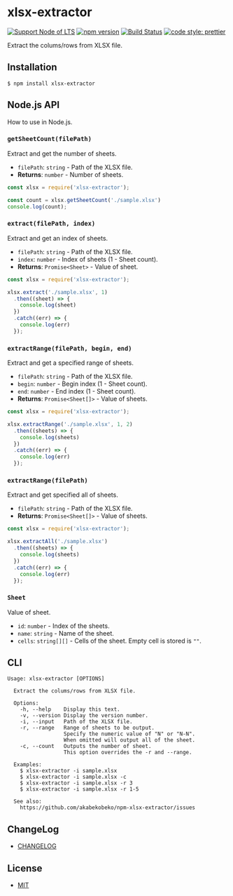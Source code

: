 # xlsx-extractor

[![Support Node of LTS](https://img.shields.io/badge/node-LTS-brightgreen.svg)](https://nodejs.org/)
[![npm version](https://badge.fury.io/js/xlsx-extractor.svg)](https://badge.fury.io/js/xlsx-extractor)
[![Build Status](https://travis-ci.org/akabekobeko/npm-xlsx-extractor.svg?branch=master)](https://travis-ci.org/akabekobeko/npm-xlsx-extractor)
[![code style: prettier](https://img.shields.io/badge/code_style-prettier-ff69b4.svg)](https://github.com/prettier/prettier)

Extract the colums/rows from XLSX file.

## Installation

```
$ npm install xlsx-extractor
```

## Node.js API

How to use in Node.js.

### `getSheetCount(filePath)`

Extract and get the number of sheets.

- `filePath`: `string` - Path of the XLSX file.
- **Returns**: `number` - Number of sheets.

```js
const xlsx = require('xlsx-extractor');

const count = xlsx.getSheetCount('./sample.xlsx')
console.log(count);
```

### `extract(filePath, index)`

Extract and get an index of sheets.

- `filePath`: `string` - Path of the XLSX file.
- `index`: `number` - Index of sheets (1 - Sheet count).
- **Returns**: `Promise<Sheet>` - Value of sheet.

```js
const xlsx = require('xlsx-extractor');

xlsx.extract('./sample.xlsx', 1)
  .then((sheet) => {
    console.log(sheet)
  })
  .catch((err) => {
    console.log(err)
  });
```

### `extractRange(filePath, begin, end)`

Extract and get a specified range of sheets.

- `filePath`: `string` - Path of the XLSX file.
- `begin`: `number` - Begin index (1 - Sheet count).
- `end`: `number` - End index (1 - Sheet count).
- **Returns**: `Promise<Sheet[]>` - Value of sheets.

```js
const xlsx = require('xlsx-extractor');

xlsx.extractRange('./sample.xlsx', 1, 2)
  .then((sheets) => {
    console.log(sheets)
  })
  .catch((err) => {
    console.log(err)
  });
```

### `extractRange(filePath)`

Extract and get specified all of sheets.

- `filePath`: `string` - Path of the XLSX file.
- **Returns**: `Promise<Sheet[]>` - Value of sheets.

```js
const xlsx = require('xlsx-extractor');

xlsx.extractAll('./sample.xlsx')
  .then((sheets) => {
    console.log(sheets)
  })
  .catch((err) => {
    console.log(err)
  });
```

### `Sheet`

Value of sheet.

- `id`: `number` - Index of the sheets.
- `name`: `string` - Name of the sheet.
- `cells`: `string[][]` - Cells of the sheet. Empty cell is stored is `""`.

## CLI

```
Usage: xlsx-extractor [OPTIONS]

  Extract the colums/rows from XLSX file.

  Options:
    -h, --help    Display this text.
    -v, --version Display the version number.
    -i, --input   Path of the XLSX file.
    -r, --range   Range of sheets to be output.
                  Specify the numeric value of "N" or "N-N".
                  When omitted will output all of the sheet.
    -c, --count   Outputs the number of sheet.
                  This option overrides the -r and --range.

  Examples:
    $ xlsx-extractor -i sample.xlsx
    $ xlsx-extractor -i sample.xlsx -c
    $ xlsx-extractor -i sample.xlsx -r 3
    $ xlsx-extractor -i sample.xlsx -r 1-5

  See also:
    https://github.com/akabekobeko/npm-xlsx-extractor/issues
```

## ChangeLog

* [CHANGELOG](CHANGELOG.md)

## License

* [MIT](LICENSE.txt)
